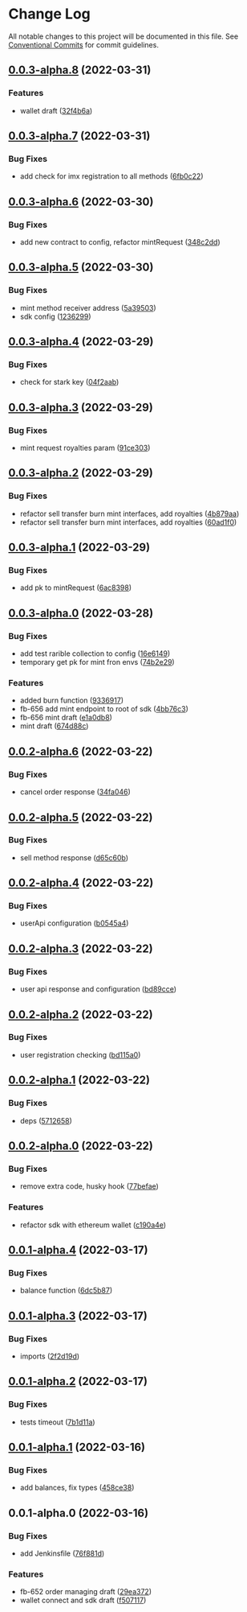 # Change Log

All notable changes to this project will be documented in this file.
See [Conventional Commits](https://conventionalcommits.org) for commit guidelines.

## [0.0.3-alpha.8](https://github.com/rarible/immutable-x-sdk/compare/v0.0.3-alpha.7...v0.0.3-alpha.8) (2022-03-31)


### Features

* wallet draft ([32f4b6a](https://github.com/rarible/immutable-x-sdk/commit/32f4b6ae170d475b4209ea2bffe1ac5873e41791))





## [0.0.3-alpha.7](https://github.com/compare/v0.0.3-alpha.6...v0.0.3-alpha.7) (2022-03-31)


### Bug Fixes

* add check for imx registration to all methods ([6fb0c22](https://github.com/commit/6fb0c2287788fea5a3b45de8ffbfec38835fb670))





## [0.0.3-alpha.6](https://github.com/compare/v0.0.3-alpha.5...v0.0.3-alpha.6) (2022-03-30)


### Bug Fixes

* add new contract to config, refactor mintRequest ([348c2dd](https://github.com/commit/348c2ddc6f846a7d535e009b84b6ac071bf8c4ce))





## [0.0.3-alpha.5](https://github.com/compare/v0.0.3-alpha.4...v0.0.3-alpha.5) (2022-03-30)


### Bug Fixes

* mint method receiver address ([5a39503](https://github.com/commit/5a395036abea77b682d59202a6049d3186013687))
* sdk config ([1236299](https://github.com/commit/12362998b48ce088cae04d3abb0c1563e6de1b84))





## [0.0.3-alpha.4](https://github.com/compare/v0.0.3-alpha.3...v0.0.3-alpha.4) (2022-03-29)


### Bug Fixes

* check for stark key ([04f2aab](https://github.com/commit/04f2aab050fcc30f320e1e5528286182419f4967))





## [0.0.3-alpha.3](https://github.com/compare/v0.0.3-alpha.2...v0.0.3-alpha.3) (2022-03-29)


### Bug Fixes

* mint request royalties param ([91ce303](https://github.com/commit/91ce30301994c73dc09de380663f2e5b74c0adc3))





## [0.0.3-alpha.2](https://github.com/compare/v0.0.3-alpha.1...v0.0.3-alpha.2) (2022-03-29)


### Bug Fixes

* refactor sell transfer burn mint interfaces, add royalties ([4b879aa](https://github.com/commit/4b879aa1785d0f91c0d3f4c5791a026745630afc))
* refactor sell transfer burn mint interfaces, add royalties ([60ad1f0](https://github.com/commit/60ad1f03ecb0cae364d9d4fb32a874ff9a09c432))





## [0.0.3-alpha.1](https://github.com/compare/v0.0.3-alpha.0...v0.0.3-alpha.1) (2022-03-29)


### Bug Fixes

* add pk to mintRequest ([6ac8398](https://github.com/commit/6ac83988d63d4db506ac13f1567d5134278c98bf))





## [0.0.3-alpha.0](https://github.com/compare/v0.0.2-alpha.6...v0.0.3-alpha.0) (2022-03-28)


### Bug Fixes

* add test rarible collection to config ([16e6149](https://github.com/commit/16e614979edf4e6ff30f2c36d55fb09bff776eac))
* temporary get pk for mint fron envs ([74b2e29](https://github.com/commit/74b2e297900c572b472033d7a6f6a1eabd145d4b))


### Features

* added burn function ([9336917](https://github.com/commit/9336917a90aeb51e3dab099709dc04e43d89df2d))
* fb-656 add mint endpoint to root of sdk ([4bb76c3](https://github.com/commit/4bb76c3782ad19eaf3ebef1ebb0417e3dd2db350))
* fb-656 mint draft ([e1a0db8](https://github.com/commit/e1a0db80d13190904c17d014b9e423c360f7422f))
* mint draft ([674d88c](https://github.com/commit/674d88cc890bb36929a2d86cbd3fd24472aaf63a))





## [0.0.2-alpha.6](https://github.com/compare/v0.0.2-alpha.5...v0.0.2-alpha.6) (2022-03-22)


### Bug Fixes

* cancel order response ([34fa046](https://github.com/commit/34fa0462107a49052db304d77347a616d8263b1e))





## [0.0.2-alpha.5](https://github.com/compare/v0.0.2-alpha.4...v0.0.2-alpha.5) (2022-03-22)


### Bug Fixes

* sell method response ([d65c60b](https://github.com/commit/d65c60bf60463e93b0e4f8f398072a9c5b37e8a0))





## [0.0.2-alpha.4](https://github.com/compare/v0.0.2-alpha.3...v0.0.2-alpha.4) (2022-03-22)


### Bug Fixes

* userApi configuration ([b0545a4](https://github.com/commit/b0545a4e8ad821bfd7d8dfe7557fd92ea54865f5))





## [0.0.2-alpha.3](https://github.com/compare/v0.0.2-alpha.2...v0.0.2-alpha.3) (2022-03-22)


### Bug Fixes

* user api response and configuration ([bd89cce](https://github.com/commit/bd89cce5fc0e887fd93c471cca016ddfd82cf8ce))





## [0.0.2-alpha.2](https://github.com/compare/v0.0.2-alpha.1...v0.0.2-alpha.2) (2022-03-22)


### Bug Fixes

* user registration checking ([bd115a0](https://github.com/commit/bd115a0796c3019430f3158c9d38ba2cf9f59a3f))





## [0.0.2-alpha.1](https://github.com/compare/v0.0.2-alpha.0...v0.0.2-alpha.1) (2022-03-22)


### Bug Fixes

* deps ([5712658](https://github.com/commit/57126584346b9aeee934007b1e58fdb6477acb54))





## [0.0.2-alpha.0](https://github.com/compare/v0.0.1-alpha.4...v0.0.2-alpha.0) (2022-03-22)


### Bug Fixes

* remove extra code, husky hook ([77befae](https://github.com/commit/77befae2c8d4b9999bb90eb28649afdbd220edc4))


### Features

* refactor sdk with ethereum wallet ([c190a4e](https://github.com/commit/c190a4e7ea6ad4d2b0b15215b8d99e0871416cb5))





## [0.0.1-alpha.4](https://github.com/compare/v0.0.1-alpha.3...v0.0.1-alpha.4) (2022-03-17)


### Bug Fixes

* balance function ([6dc5b87](https://github.com/commit/6dc5b87f729e92ad269d5b3456ec061f63fc1a55))





## [0.0.1-alpha.3](https://github.com/compare/v0.0.1-alpha.2...v0.0.1-alpha.3) (2022-03-17)


### Bug Fixes

* imports ([2f2d19d](https://github.com/commit/2f2d19dbc7f42d65ea04a1aa31afda60b15d222c))





## [0.0.1-alpha.2](https://github.com/compare/v0.0.1-alpha.1...v0.0.1-alpha.2) (2022-03-17)


### Bug Fixes

* tests timeout ([7b1d11a](https://github.com/commit/7b1d11aea25ef6b6b8f845df07b24bd19c83ba16))





## [0.0.1-alpha.1](https://github.com/compare/v0.0.1-alpha.0...v0.0.1-alpha.1) (2022-03-16)


### Bug Fixes

* add balances, fix types ([458ce38](https://github.com/commit/458ce38af579320a0be2b910e0fa77ccd3aa9f4a))





## 0.0.1-alpha.0 (2022-03-16)


### Bug Fixes

* add Jenkinsfile ([76f881d](https://github.com/commit/76f881d855b39867c957a80d4c1395df48de5a63))


### Features

* fb-652 order managing draft ([29ea372](https://github.com/commit/29ea3723a69d6d5c53b20078c69ab6c442c57328))
* wallet connect and sdk draft ([f507117](https://github.com/commit/f507117ebb2922bbca40c97dd5cc28023c5adfc1))
